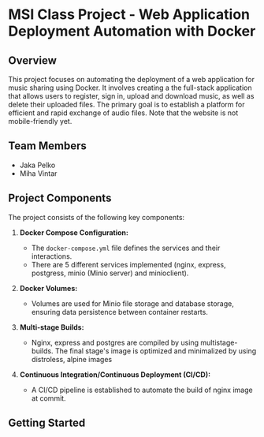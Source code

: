 # MSI Class Project - Web Application Deployment Automation with Docker

## Overview
This project focuses on automating the deployment of a web application for music sharing using Docker. It involves creating a the full-stack application that allows users to register, sign in, upload and download music, as well as delete their uploaded files. The primary goal is to establish a platform for efficient and rapid exchange of audio files. Note that the website is not mobile-friendly yet.

## Team Members
- Jaka Pelko
- Miha Vintar

## Project Components

The project consists of the following key components:

1. **Docker Compose Configuration:**
   - The `docker-compose.yml` file defines the services and their interactions.
   - There are 5 different services implemented (nginx, express, postgress, minio (Minio server) and minioclient).

2. **Docker Volumes:**
   - Volumes are used for Minio file storage and database storage, ensuring data persistence between container restarts.

3. **Multi-stage Builds:**
   - Nginx, express and postgres are compiled by using multistage-builds. The final stage's image is optimized and minimalized by using distroless, alpine images

4. **Continuous Integration/Continuous Deployment (CI/CD):**
   - A CI/CD pipeline is established to automate the build of nginx image at commit.

## Getting Started

